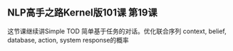 ## NLP高手之路Kernel版101课 第19课



这节课继续讲Simple TOD 简单基于任务的对话。优化联合序列 context, belief, database, action, system response的概率

